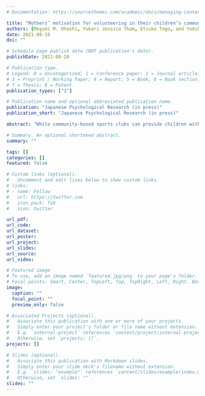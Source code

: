 ```yaml
---
# Documentation: https://sourcethemes.com/academic/docs/managing-content/

title: "Mothers’ motivation for volunteering in their children’s community-based sports clubs: The effects of justice sensitivity and harassment"
authors: [Megumi M. Ohashi, Yukari Jessica Tham, Etsuko Togo, and Yumiko Iume]
date: 2021-08-10
doi: ""

# Schedule page publish date (NOT publication's date).
publishDate: 2021-08-10

# Publication type.
# Legend: 0 = Uncategorized; 1 = Conference paper; 2 = Journal article;
# 3 = Preprint / Working Paper; 4 = Report; 5 = Book; 6 = Book section;
# 7 = Thesis; 8 = Patent
publication_types: ["2"]

# Publication name and optional abbreviated publication name.
publication: "Japanese Psychological Research (in press)"
publication_short: "Japanese Psychological Research (in press)"

abstract: "While community-based sports clubs can provide children with opportunities for physical exercise, they often need a high degree of support from the children's parents. The present study investigated the motivations for mothers to support these clubs based on previous studies on motivation for volunteering. We conducted an online survey of Japanese mothers whose children in grades three to six participated in community-based junior sports clubs (N = 800). The results indicated that high levels of harassment among parents, as well as volunteer requirements, increased the mothers’ feelings of being burdened, causing them to be less likely to continue supporting the club. We also found that the satisfaction with volunteer participation had positive effects on the mothers’ intentions to continue to support the clubs and reduced feelings of being burdened. Furthermore, justice sensitivity moderated the relationship between the sense of burden and the intention to continue supporting the clubs. The results of the present study are expected to be examined with respect to other volunteer activities."

# Summary. An optional shortened abstract.
summary: ""

tags: []
categories: []
featured: false

# Custom links (optional).
#   Uncomment and edit lines below to show custom links.
# links:
# - name: Follow
#   url: https://twitter.com
#   icon_pack: fab
#   icon: twitter

url_pdf:
url_code:
url_dataset:
url_poster:
url_project:
url_slides:
url_source:
url_video:

# Featured image
# To use, add an image named `featured.jpg/png` to your page's folder. 
# Focal points: Smart, Center, TopLeft, Top, TopRight, Left, Right, BottomLeft, Bottom, BottomRight.
image:
  caption: ""
  focal_point: ""
  preview_only: false

# Associated Projects (optional).
#   Associate this publication with one or more of your projects.
#   Simply enter your project's folder or file name without extension.
#   E.g. `internal-project` references `content/project/internal-project/index.md`.
#   Otherwise, set `projects: []`.
projects: []

# Slides (optional).
#   Associate this publication with Markdown slides.
#   Simply enter your slide deck's filename without extension.
#   E.g. `slides: "example"` references `content/slides/example/index.md`.
#   Otherwise, set `slides: ""`.
slides: ""
---
```


